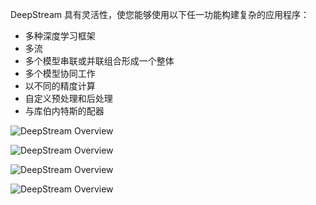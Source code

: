 



DeepStream 具有灵活性，使您能够使用以下任一功能构建复杂的应用程序：

- 多种深度学习框架
- 多流
- 多个模型串联或并联组合形成一个整体
- 多个模型协同工作
- 以不同的精度计算
- 自定义预处理和后处理
- 与库伯内特斯的配器



![DeepStream Overview](https://docs.nvidia.com/metropolis/deepstream/dev-guide/_images/DeepStream_Overview.png)





![DeepStream Overview](https://docs.nvidia.com/metropolis/deepstream/dev-guide/_images/DS_overview_graph_architecture.png)





![DeepStream Overview](https://docs.nvidia.com/metropolis/deepstream/dev-guide/_images/DS_overview_reference_app.png)



![DeepStream Overview](https://docs.nvidia.com/metropolis/deepstream/dev-guide/_images/DS_Overview_deepstream_python.png)




